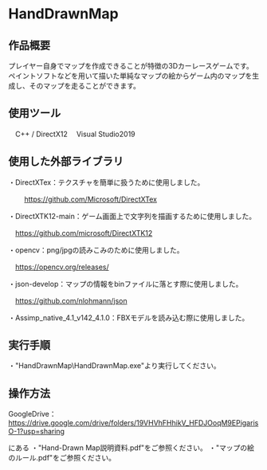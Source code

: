 # HandDrawnMap
## 作品概要
プレイヤー自身でマップを作成できることが特徴の3Dカーレースゲームです。
ペイントソフトなどを用いて描いた単純なマップの絵からゲーム内のマップを生成し、そのマップを走ることができます。


## 使用ツール
　C++ / DirectX12 
　Visual Studio2019


## 使用した外部ライブラリ

・DirectXTex：テクスチャを簡単に扱うために使用しました。

　
　https://github.com/Microsoft/DirectXTex

・DirectXTK12-main：ゲーム画面上で文字列を描画するために使用しました。

　https://github.com/microsoft/DirectXTK12

・opencv：png/jpgの読みこみのために使用しました。

　https://opencv.org/releases/

・json-develop：マップの情報をbinファイルに落とす際に使用しました。

　https://github.com/nlohmann/json

・Assimp_native_4.1_v142_4.1.0：FBXモデルを読み込む際に使用しました。


## 実行手順
・"HandDrawnMap\HandDrawnMap.exe"より実行してください。


## 操作方法
GoogleDrive：https://drive.google.com/drive/folders/19VHVhFHhikV_HFDJOoqM9EPigarisO-1?usp=sharing

にある
・"Hand-Drawn Map説明資料.pdf"をご参照ください。
・"マップの絵のルール.pdf"をご参照ください。

